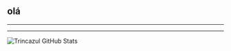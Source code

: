 ## olá 
<hr>

<hr>

![Trincazul GitHub Stats](https://github-readme-stats.vercel.app/api?username=trincazul&show_icons=true)
